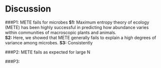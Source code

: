 # Discussion
###P1: METE fails for microbes
**S1:** Maximum entropy theory of ecology (METE) has been highly successful in predicting how abundance varies within communities of macroscopic plants and animals.  
**S2:** Here, we showed that METE generally fails to explain a high degrees of variance among microbes.
**S3:** Consistently 

###P2: METE fails as expected for large N


###P3: 